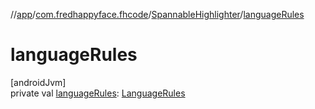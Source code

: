 //[app](../../../index.md)/[com.fredhappyface.fhcode](../index.md)/[SpannableHighlighter](index.md)/[languageRules](language-rules.md)

# languageRules

[androidJvm]\
private val [languageRules](language-rules.md): [LanguageRules](../-language-rules/index.md)
